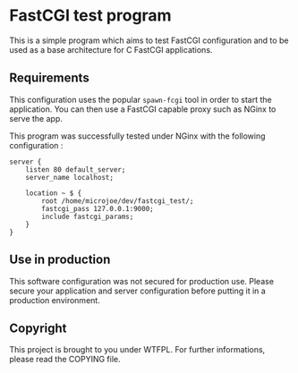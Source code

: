 # FastCGI test program

This is a simple program which aims to test FastCGI configuration and to be
used as a base architecture for C FastCGI applications.

## Requirements

This configuration uses the popular `spawn-fcgi` tool in order to start the
application. You can then use a FastCGI capable proxy such as NGinx to serve
the app.

This program was successfully tested under NGinx with the following
configuration :

    server {
        listen 80 default_server;
        server_name localhost;

        location ~ $ {
            root /home/microjoe/dev/fastcgi_test/;
            fastcgi_pass 127.0.0.1:9000;
            include fastcgi_params;
        }
    }

## Use in production

This software configuration was not secured for production use. Please secure
your application and server configuration before putting it in a production
environment.

## Copyright

This project is brought to you under WTFPL. For further informations, please
read the COPYING file.
